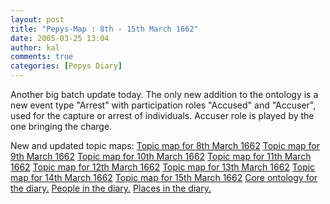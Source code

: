 ```yaml
---
layout: post
title: "Pepys-Map : 8th - 15th March 1662"
date: 2005-03-25 13:04
author: kal
comments: true
categories: [Pepys Diary]
---
```

Another big batch update today. The only new addition to the ontology is a new event type "Arrest" with participation roles "Accused" and "Accuser", used for the capture or arrest of individuals. Accuser role is played by the one bringing the charge.

<!--more-->
New and updated topic maps:
<a href="http://www.techquila.com/blog/archives/16620308.ltm">Topic map for 8th March 1662</a>
<a href="http://www.techquila.com/blog/archives/16620309.ltm">Topic map for 9th March 1662</a>
<a href="http://www.techquila.com/blog/archives/16620310.ltm">Topic map for 10th March 1662</a>
<a href="http://www.techquila.com/blog/archives/16620311.ltm">Topic map for 11th March 1662</a>
<a href="http://www.techquila.com/blog/archives/16620312.ltm">Topic map for 12th March 1662</a>
<a href="http://www.techquila.com/blog/archives/16620313.ltm">Topic map for 13th March 1662</a>
<a href="http://www.techquila.com/blog/archives/16620314.ltm">Topic map for 14th March 1662</a>
<a href="http://www.techquila.com/blog/archives/16620315.ltm">Topic map for 15th March 1662</a>
<a href="http://www.techquila.com/blog/archives/pepys-diary-ontology.ltm">Core ontology for the diary.</a>
<a href="http://www.techquila.com/blog/archives/pepys-diary-people.ltm">People in the diary.</a>
<a href="http://www.techquila.com/blog/archives/pepys-diary-places.ltm">Places in the diary.</a>

